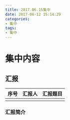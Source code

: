 ```yaml
---
title: 2017.06.15集中
date: 2017-06-12 15:14:29
categories:
- 集中
tags:
- 集中
---
```


# 集中内容
## 汇报
| 序号 | 汇报人 | 汇报题目 |
|--------|--------|--------|
|        |        |        |

### 汇报简介